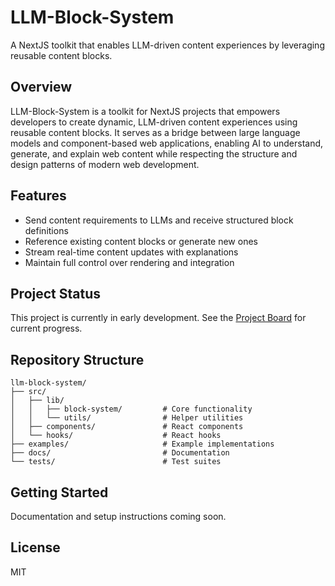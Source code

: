 # LLM-Block-System

A NextJS toolkit that enables LLM-driven content experiences by leveraging reusable content blocks.

## Overview

LLM-Block-System is a toolkit for NextJS projects that empowers developers to create dynamic, LLM-driven content experiences using reusable content blocks. It serves as a bridge between large language models and component-based web applications, enabling AI to understand, generate, and explain web content while respecting the structure and design patterns of modern web development.

## Features

- Send content requirements to LLMs and receive structured block definitions
- Reference existing content blocks or generate new ones
- Stream real-time content updates with explanations
- Maintain full control over rendering and integration

## Project Status

This project is currently in early development. See the [Project Board](https://github.com/users/davidpp/projects) for current progress.

## Repository Structure

```
llm-block-system/
├── src/
│   ├── lib/
│   │   ├── block-system/         # Core functionality
│   │   └── utils/                # Helper utilities
│   ├── components/               # React components
│   └── hooks/                    # React hooks
├── examples/                     # Example implementations
├── docs/                         # Documentation
└── tests/                        # Test suites
```

## Getting Started

Documentation and setup instructions coming soon.

## License

MIT
